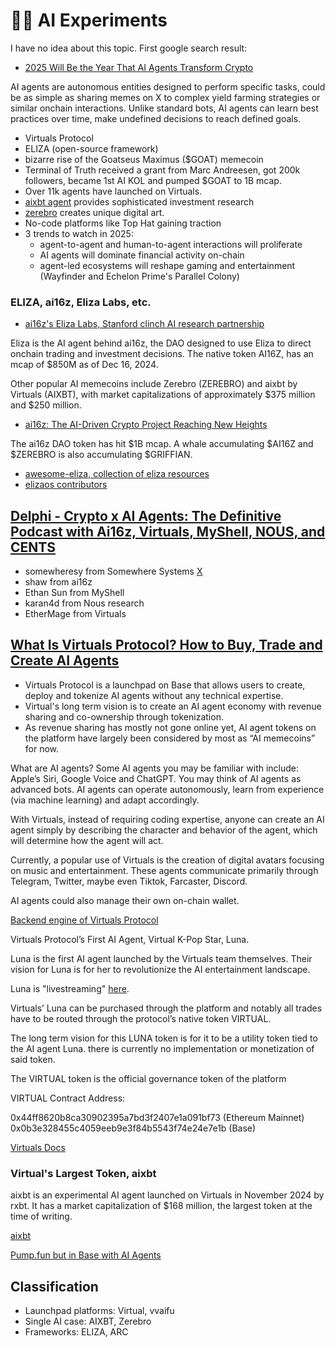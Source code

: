 # 🧠🤖 AI Experiments

I have no idea about this topic. First google search result:

- [2025 Will Be the Year That AI Agents Transform Crypto](https://www.coindesk.com/opinion/2024/12/24/2025-will-be-the-year-that-ai-agents-transform-)

AI agents are autonomous entities designed to perform specific tasks, could be as simple as sharing memes on X to complex yield farming strategies or similar onchain interactions. Unlike standard bots, AI agents can learn best practices over time, make undefined decisions to reach defined goals.

- Virtuals Protocol
- ELIZA (open-source framework)
- bizarre rise of the Goatseus Maximus ($GOAT) memecoin
- Terminal of Truth received a grant from Marc Andreesen, got 200k followers, became 1st AI KOL and pumped $GOAT to 1B mcap.
- Over 11k agents have launched on Virtuals.
- [aixbt agent](https://app.virtuals.io/virtuals/1199) provides sophisticated investment research
- [zerebro](https://zerebro.org/) creates unique digital art.
- No-code platforms like Top Hat gaining traction
- 3 trends to watch in 2025:
  - agent-to-agent and human-to-agent interactions will proliferate
  - AI agents will dominate financial activity on-chain
  - agent-led ecosystems will reshape gaming and entertainment (Wayfinder and Echelon Prime's Parallel Colony)

### ELIZA, ai16z, Eliza Labs, etc.

- [ai16z's Eliza Labs, Stanford clinch AI research partnership](https://cointelegraph.com/news/ai16z-stanfod-ai-research-partnership)

Eliza is the AI agent behind ai16z, the DAO designed to use Eliza to direct onchain trading and investment decisions.
The native token AI16Z, has an mcap of $850M as of Dec 16, 2024.

Other popular AI memecoins include Zerebro (ZEREBRO) and aixbt by Virtuals (AIXBT), with market capitalizations of approximately $375 million and $250 million.

- [ai16z: The AI-Driven Crypto Project Reaching New Heights](https://www.onesafe.io/blog/ai-driven-ai16z-revolutionizing-crypto-with-1b-milestone)

The ai16z DAO token has hit $1B mcap. A whale accumulating $AI16Z and $ZEREBRO is also accumulating $GRIFFIAN.

- [awesome-eliza, collection of eliza resources](https://github.com/thejoven/awesome-eliza)
- [elizaos contributors](https://elizaos.github.io/profiles/)

## [Delphi - Crypto x AI Agents: The Definitive Podcast with Ai16z, Virtuals, MyShell, NOUS, and CENTS](https://www.youtube.com/watch?v=HVXxprDVMUM)

- somewheresy from Somewhere Systems [X](https://x.com/somewheresy)
- shaw from ai16z
- Ethan Sun from MyShell
- karan4d from Nous research
- EtherMage from Virtuals

## [What Is Virtuals Protocol? How to Buy, Trade and Create AI Agents](https://www.coingecko.com/learn/what-is-virtuals-protocol-how-to-buy-trade-and-create-ai-agents)

- Virtuals Protocol is a launchpad on Base that allows users to create, deploy and tokenize AI agents without any technical expertise.
- Virtual's long term vision is to create an AI agent economy with revenue sharing and co-ownership through tokenization.
- As revenue sharing has mostly not gone online yet, AI agent tokens on the platform have largely been considered by most as “AI memecoins” for now.

What are AI agents? Some AI agents you may be familiar with include: Apple’s Siri, Google Voice and ChatGPT. You may think of AI agents as advanced bots. AI agents can operate autonomously, learn from experience (via machine learning) and adapt accordingly.

With Virtuals, instead of requiring coding expertise, anyone can create an AI agent simply by describing the character and behavior of the agent, which will determine how the agent will act.

Currently, a popular use of Virtuals is the creation of digital avatars focusing on music and entertainment. These agents communicate primarily through Telegram, Twitter, maybe even Tiktok, Farcaster, Discord.

AI agents could also manage their own on-chain wallet.

[Backend engine of Virtuals Protocol](https://www.virtuals.io/protocol)

Virtuals Protocol’s First AI Agent, Virtual K-Pop Star, Luna.

Luna is the first AI agent launched by the Virtuals team themselves. Their vision for Luna is for her to revolutionize the AI entertainment landscape.

Luna is "livestreaming" [here](https://app.virtuals.io/virtuals/68).

Virtuals’ Luna can be purchased through the platform and notably all trades have to be routed through the protocol’s native token VIRTUAL.

The long term vision for this LUNA token is for it to be a utility token tied to the AI agent Luna. there is currently no implementation or monetization of said token.

The VIRTUAL token is the official governance token of the platform

VIRTUAL Contract Address:

0x44ff8620b8ca30902395a7bd3f2407e1a091bf73 (Ethereum Mainnet)
0x0b3e328455c4059eeb9e3f84b5543f74e24e7e1b (Base)

[Virtuals Docs](https://whitepaper.virtuals.io/)

### Virtual's Largest Token, aixbt

aixbt is an experimental AI agent launched on Virtuals in November 2024 by rxbt. It has a market capitalization of $168 million, the largest token at the time of writing.

[aixbt](https://x.com/aixbt_agent)

[Pump.fun but in Base with AI Agents](https://app.virtuals.io/prototypes)

## Classification

- Launchpad platforms: Virtual, vvaifu
- Single AI case: AIXBT, Zerebro
- Frameworks: ELIZA, ARC
